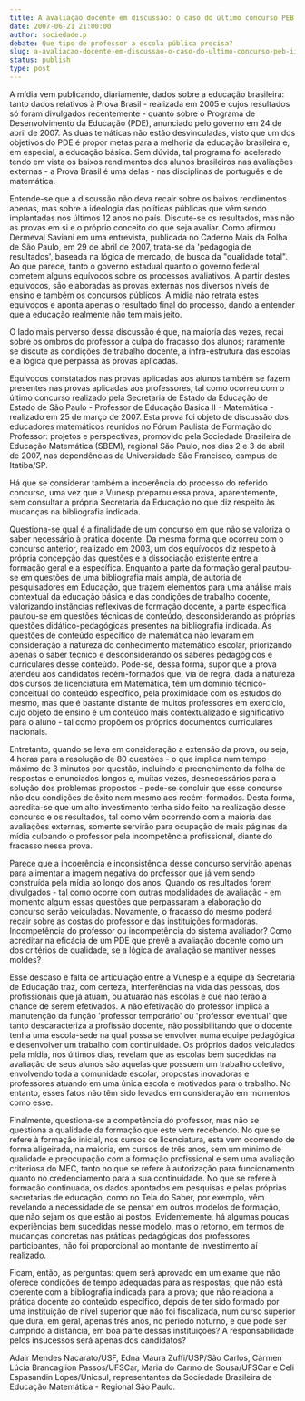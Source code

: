 ```yaml
---
title: A avaliação docente em discussão: o caso do último concurso PEB II do Estado de São Paulo
date: 2007-06-21 21:00:00
author: sociedade.p
debate: Que tipo de professor a escola pública precisa?
slug: a-avaliacao-docente-em-discussao-o-caso-do-ultimo-concurso-peb-ii-do-estado-de-sao-paulo
status: publish 
type: post
---
```


A mídia vem publicando, diariamente, dados sobre a educação brasileira: tanto dados relativos à Prova Brasil - realizada em 2005 e cujos resultados só foram divulgados recentemente - quanto sobre o Programa de Desenvolvimento da Educação (PDE), anunciado pelo governo em 24 de abril de 2007. As duas temáticas não estão desvinculadas, visto que um dos objetivos do PDE é propor metas para a melhoria da educação brasileira e, em especial, a educação básica. Sem dúvida, tal programa foi acelerado tendo em vista os baixos rendimentos dos alunos brasileiros nas avaliações externas - a Prova Brasil é uma delas - nas disciplinas de português e de matemática.  

  

Entende-se que a discussão não deva recair sobre os baixos rendimentos apenas, mas sobre a ideologia das políticas públicas que vêm sendo implantadas nos últimos 12 anos no país. Discute-se os resultados, mas não as provas em si e o próprio conceito do que seja avaliar. Como afirmou Dermeval Saviani em uma entrevista, publicada no Caderno Mais da Folha de São Paulo, em 29 de abril de 2007, trata-se da 'pedagogia de resultados', baseada na lógica de mercado, de busca da "qualidade total". Ao que parece, tanto o governo estadual quanto o governo federal cometem alguns equívocos sobre os processos avaliativos. A partir destes equívocos, são elaboradas as provas externas nos diversos níveis de ensino e também os concursos públicos. A mídia não retrata estes equívocos e aponta apenas o resultado final do processo, dando a entender que a educação realmente não tem mais jeito.  

  

O lado mais perverso dessa discussão é que, na maioria das vezes, recai sobre os ombros do professor a culpa do fracasso dos alunos; raramente se discute as condições de trabalho docente, a infra-estrutura das escolas e a lógica que perpassa as provas aplicadas.   

  

Equívocos constatados nas provas aplicadas aos alunos também se fazem presentes nas provas aplicadas aos professores, tal como ocorreu com o último concurso realizado pela Secretaria de Estado da Educação de Estado de São Paulo - Professor de Educação Básica II - Matemática - realizado em 25 de março de 2007. Esta prova foi objeto de discussão dos educadores matemáticos reunidos no Fórum Paulista de Formação do Professor: projetos e perspectivas, promovido pela Sociedade Brasileira de Educação Matemática (SBEM), regional São Paulo, nos dias 2 e 3 de abril de 2007, nas dependências da Universidade São Francisco, campus de Itatiba/SP.  

  

Há que se considerar também a incoerência do processo do referido concurso, uma vez que a Vunesp preparou essa prova, aparentemente, sem consultar a própria Secretaria da Educação no que diz respeito às mudanças na bibliografia indicada.   

  

Questiona-se qual é a finalidade de um concurso em que não se valoriza o saber necessário à prática docente. Da mesma forma que ocorreu com o concurso anterior, realizado em 2003, um dos equívocos diz respeito à própria concepção das questões e a dissociação existente entre a formação geral e a específica. Enquanto a parte da formação geral pautou-se em questões de uma bibliografia mais ampla, de autoria de pesquisadores em Educação, que trazem elementos para uma análise mais contextual da educação básica e das condições de trabalho docente, valorizando instâncias reflexivas de formação docente, a parte específica pautou-se em questões técnicas de conteúdo, desconsiderando as próprias questões didático-pedagógicas presentes na bibliografia indicada. As questões de conteúdo específico de matemática não levaram em consideração a natureza do conhecimento matemático escolar, priorizando apenas o saber técnico e desconsiderando os saberes pedagógicos e curriculares desse conteúdo. Pode-se, dessa forma, supor que a prova atendeu aos candidatos recém-formados que, via de regra, dada a natureza dos cursos de licenciatura em Matemática, têm um domínio técnico-conceitual do conteúdo específico, pela proximidade com os estudos do mesmo, mas que é bastante distante de muitos professores em exercício, cujo objeto de ensino é um conteúdo mais contextualizado e significativo para o aluno - tal como propõem os próprios documentos curriculares nacionais.  

  

Entretanto, quando se leva em consideração a extensão da prova, ou seja, 4 horas para a resolução de 80 questões - o que implica num tempo máximo de 3 minutos por questão, incluindo o preenchimento da folha de respostas e enunciados longos e, muitas vezes, desnecessários para a solução dos problemas propostos - pode-se concluir que esse concurso não deu condições de êxito nem mesmo aos recém-formados. Desta forma, acredita-se que um alto investimento tenha sido feito na realização desse concurso e os resultados, tal como vêm ocorrendo com a maioria das avaliações externas, somente servirão para ocupação de mais páginas da mídia culpando o professor pela incompetência profissional, diante do fracasso nessa prova.  

  

Parece que a incoerência e inconsistência desse concurso servirão apenas para alimentar a imagem negativa do professor que já vem sendo construída pela mídia ao longo dos anos. Quando os resultados forem divulgados - tal como ocorre com outras modalidades de avaliação - em momento algum essas questões que perpassaram a elaboração do concurso serão veiculadas. Novamente, o fracasso do mesmo poderá recair sobre as costas do professor e das instituições formadoras. Incompetência do professor ou incompetência do sistema avaliador? Como acreditar na eficácia de um PDE que prevê a avaliação docente como um dos critérios de qualidade, se a lógica de avaliação se mantiver nesses moldes?  

  

Esse descaso e falta de articulação entre a Vunesp e a equipe da Secretaria de Educação traz, com certeza, interferências na vida das pessoas, dos profissionais que já atuam, ou atuarão nas escolas e que não terão a chance de serem efetivados. A não efetivação do professor implica a manutenção da função 'professor temporário' ou 'professor eventual' que tanto descaracteriza a profissão docente, não possibilitando que o docente tenha uma escola-sede na qual possa se envolver numa equipe pedagógica e desenvolver um trabalho com continuidade. Os próprios dados veiculados pela mídia, nos últimos dias, revelam que as escolas bem sucedidas na avaliação de seus alunos são aquelas que possuem um trabalho coletivo, envolvendo toda a comunidade escolar, propostas inovadoras e professores atuando em uma única escola e motivados para o trabalho. No entanto, esses fatos não têm sido levados em consideração em momentos como esse.  

  

Finalmente, questiona-se a competência do professor, mas não se questiona a qualidade da formação que este vem recebendo. No que se refere à formação inicial, nos cursos de licenciatura, esta vem ocorrendo de forma aligeirada, na maioria, em cursos de três anos, sem um mínimo de qualidade e preocupação com a formação profissional e sem uma avaliação criteriosa do MEC, tanto no que se refere à autorização para funcionamento quanto no credenciamento para a sua continuidade. No que se refere à formação continuada, os dados apontados em pesquisas e pelas próprias secretarias de educação, como no Teia do Saber, por exemplo, vêm revelando a necessidade de se pensar em outros modelos de formação, que não sejam os que estão aí postos. Evidentemente, há algumas poucas experiências bem sucedidas nesse modelo, mas o retorno, em termos de mudanças concretas nas práticas pedagógicas dos professores participantes, não foi proporcional ao montante de investimento aí realizado.  

  

Ficam, então, as perguntas: quem será aprovado em um exame que não oferece condições de tempo adequadas para as respostas; que não está coerente com a bibliografia indicada para a prova; que não relaciona a prática docente ao conteúdo específico, depois de ter sido formado por uma instituição de nível superior que não foi fiscalizada, num curso superior que dura, em geral, apenas três anos, no período noturno, e que pode ser cumprido à distância, em boa parte dessas instituições? A responsabilidade pelos insucessos será apenas dos candidatos?  

  

Adair Mendes Nacarato/USF, Edna Maura Zuffi/USP/São Carlos, Cármen Lúcia Brancaglion Passos/UFSCar, Maria do Carmo de Sousa/UFSCar e Celi Espasandin Lopes/Unicsul, representantes da Sociedade Brasileira de Educação Matemática - Regional São Paulo.
